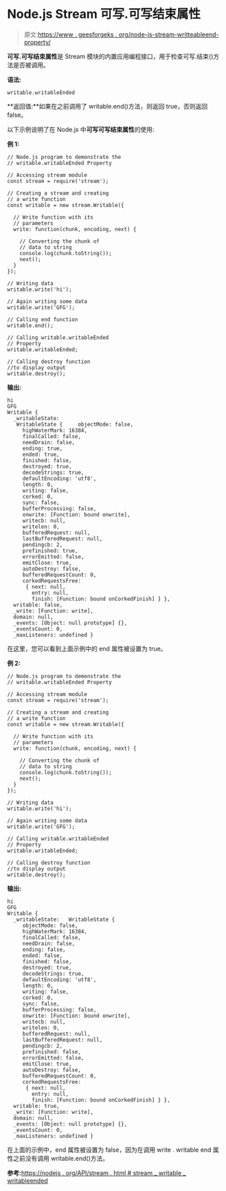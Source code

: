 # Node.js Stream 可写.可写结束属性

> 原文:[https://www . geesforgeks . org/node-js-stream-writteableend-property/](https://www.geeksforgeeks.org/node-js-stream-writable-writableended-property/)

**可写.可写结束属性**是 Stream 模块的内置应用编程接口，用于检查可写.结束()方法是否被调用。

**语法:**

```
writable.writableEnded 
```

**返回值:**如果在之前调用了 writable.end()方法，则返回 true，否则返回 false。

以下示例说明了在 Node.js 中**可写可写结束属性**的使用:

**例 1:**

```
// Node.js program to demonstrate the     
// writable.writableEnded Property

// Accessing stream module
const stream = require('stream');

// Creating a stream and creating 
// a write function
const writable = new stream.Writable({

  // Write function with its 
  // parameters
  write: function(chunk, encoding, next) {

    // Converting the chunk of
    // data to string
    console.log(chunk.toString());
    next();
  }
});

// Writing data
writable.write('hi');

// Again writing some data
writable.write('GFG');

// Calling end function
writable.end();

// Calling writable.writableEnded
// Property
writable.writableEnded;

// Calling destroy function
//to display output
writable.destroy();
```

**输出:**

```
hi
GFG
Writable {
  _writableState:
   WritableState {     objectMode: false,
     highWaterMark: 16384,
     finalCalled: false,
     needDrain: false,
     ending: true,
     ended: true,
     finished: false,
     destroyed: true,
     decodeStrings: true,
     defaultEncoding: 'utf8',
     length: 0,
     writing: false,
     corked: 0,
     sync: false,
     bufferProcessing: false,
     onwrite: [Function: bound onwrite],
     writecb: null,
     writelen: 0,
     bufferedRequest: null,
     lastBufferedRequest: null,
     pendingcb: 2,
     prefinished: true,
     errorEmitted: false,
     emitClose: true,
     autoDestroy: false,
     bufferedRequestCount: 0,
     corkedRequestsFree:
      { next: null,
        entry: null,
        finish: [Function: bound onCorkedFinish] } },
  writable: false,
  _write: [Function: write],
  domain: null,
  _events: [Object: null prototype] {},
  _eventsCount: 0,
  _maxListeners: undefined }

```

在这里，您可以看到上面示例中的 end 属性被设置为 true。

**例 2:**

```
// Node.js program to demonstrate the     
// writable.writableEnded Property

// Accessing stream module
const stream = require('stream');

// Creating a stream and creating 
// a write function
const writable = new stream.Writable({

  // Write function with its 
  // parameters
  write: function(chunk, encoding, next) {

    // Converting the chunk of
    // data to string
    console.log(chunk.toString());
    next();
  }
});

// Writing data
writable.write('hi');

// Again writing some data
writable.write('GFG');

// Calling writable.writableEnded
// Property
writable.writableEnded;

// Calling destroy function
//to display output
writable.destroy();
```

**输出:**

```
hi
GFG
Writable {
  _writableState:   WritableState {
     objectMode: false,
     highWaterMark: 16384,
     finalCalled: false,
     needDrain: false,
     ending: false,
     ended: false,
     finished: false,
     destroyed: true,
     decodeStrings: true,
     defaultEncoding: 'utf8',
     length: 0,
     writing: false,
     corked: 0,
     sync: false,
     bufferProcessing: false,
     onwrite: [Function: bound onwrite],
     writecb: null,
     writelen: 0,
     bufferedRequest: null,
     lastBufferedRequest: null,
     pendingcb: 2,
     prefinished: false,
     errorEmitted: false,
     emitClose: true,
     autoDestroy: false,
     bufferedRequestCount: 0,
     corkedRequestsFree:
      { next: null,
        entry: null,
        finish: [Function: bound onCorkedFinish] } },
  writable: true,
  _write: [Function: write],
  domain: null,
  _events: [Object: null prototype] {},
  _eventsCount: 0,
  _maxListeners: undefined }

```

在上面的示例中，end 属性被设置为 false，因为在调用 write . writable end 属性之前没有调用 writable.end()方法。

**参考:**[https://nodejs . org/API/stream . html # stream _ writable _ writableended](https://nodejs.org/api/stream.html#stream_writable_writableended)